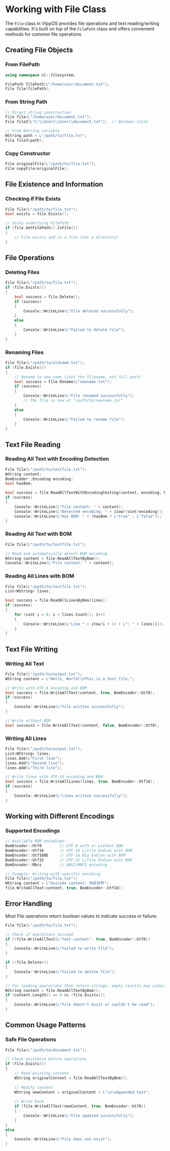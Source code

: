 ﻿# Working with File Class

The `File` class in VlppOS provides file operations and text reading/writing capabilities. It's built on top of the `FilePath` class and offers convenient methods for common file operations.

## Creating File Objects

### From FilePath
```cpp
using namespace vl::filesystem;

FilePath filePath(L"/home/user/document.txt");
File file(filePath);
```

### From String Path
```cpp
// Direct string construction
File file(L"/home/user/document.txt");
File file2(L"C:\\Users\\User\\document.txt");  // Windows-style

// From WString variable
WString path = L"/path/to/file.txt";
File file3(path);
```

### Copy Constructor
```cpp
File originalFile(L"/path/to/file.txt");
File copyFile(originalFile);
```

## File Existence and Information

### Checking if File Exists
```cpp
File file(L"/path/to/file.txt");
bool exists = file.Exists();

// Using underlying FilePath
if (file.GetFilePath().IsFile())
{
    // File exists and is a file (not a directory)
}
```

## File Operations

### Deleting Files
```cpp
File file(L"/path/to/file.txt");
if (file.Exists())
{
    bool success = file.Delete();
    if (success)
    {
        Console::WriteLine(L"File deleted successfully");
    }
    else
    {
        Console::WriteLine(L"Failed to delete file");
    }
}
```

### Renaming Files
```cpp
File file(L"/path/to/oldname.txt");
if (file.Exists())
{
    // Rename to new name (just the filename, not full path)
    bool success = file.Rename(L"newname.txt");
    if (success)
    {
        Console::WriteLine(L"File renamed successfully");
        // The file is now at "/path/to/newname.txt"
    }
    else
    {
        Console::WriteLine(L"Failed to rename file");
    }
}
```

## Text File Reading

### Reading All Text with Encoding Detection
```cpp
File file(L"/path/to/textfile.txt");
WString content;
BomEncoder::Encoding encoding;
bool hasBom;

bool success = file.ReadAllTextWithEncodingTesting(content, encoding, hasBom);
if (success)
{
    Console::WriteLine(L"File content: " + content);
    Console::WriteLine(L"Detected encoding: " + itow((vint)encoding));
    Console::WriteLine(L"Has BOM: " + (hasBom ? L"true" : L"false"));
}
```

### Reading All Text with BOM
```cpp
File file(L"/path/to/textfile.txt");

// Read and automatically detect BOM encoding
WString content = file.ReadAllTextByBom();
Console::WriteLine(L"File content: " + content);
```

### Reading All Lines with BOM
```cpp
File file(L"/path/to/textfile.txt");
List<WString> lines;

bool success = file.ReadAllLinesByBom(lines);
if (success)
{
    for (vint i = 0; i < lines.Count(); i++)
    {
        Console::WriteLine(L"Line " + itow(i + 1) + L": " + lines[i]);
    }
}
```

## Text File Writing

### Writing All Text
```cpp
File file(L"/path/to/output.txt");
WString content = L"Hello, World!\nThis is a test file.";

// Write with UTF-8 encoding and BOM
bool success = file.WriteAllText(content, true, BomEncoder::Utf8);
if (success)
{
    Console::WriteLine(L"File written successfully");
}

// Write without BOM
bool success2 = file.WriteAllText(content, false, BomEncoder::Utf8);
```

### Writing All Lines
```cpp
File file(L"/path/to/output.txt");
List<WString> lines;
lines.Add(L"First line");
lines.Add(L"Second line");
lines.Add(L"Third line");

// Write lines with UTF-16 encoding and BOM
bool success = file.WriteAllLines(lines, true, BomEncoder::Utf16);
if (success)
{
    Console::WriteLine(L"Lines written successfully");
}
```

## Working with Different Encodings

### Supported Encodings
```cpp
// Available BOM encodings:
BomEncoder::Utf8        // UTF-8 with or without BOM
BomEncoder::Utf16       // UTF-16 Little Endian with BOM
BomEncoder::Utf16BE     // UTF-16 Big Endian with BOM  
BomEncoder::Utf32       // UTF-32 Little Endian with BOM
BomEncoder::Mbcs        // ANSI/MBCS encoding

// Example: Writing with specific encoding
File file(L"/path/to/file.txt");
WString content = L"Unicode content: 你好世界";
file.WriteAllText(content, true, BomEncoder::Utf16);
```

## Error Handling

Most File operations return boolean values to indicate success or failure:

```cpp
File file(L"/path/to/file.txt");

// Check if operations succeed
if (!file.WriteAllText(L"test content", true, BomEncoder::Utf8))
{
    Console::WriteLine(L"Failed to write file");
}

if (!file.Delete())
{
    Console::WriteLine(L"Failed to delete file");
}

// For reading operations that return strings, empty results may indicate failure
WString content = file.ReadAllTextByBom();
if (content.Length() == 0 && !file.Exists())
{
    Console::WriteLine(L"File doesn't exist or couldn't be read");
}
```

## Common Usage Patterns

### Safe File Operations
```cpp
File file(L"/path/to/document.txt");

// Check existence before operations
if (file.Exists())
{
    // Read existing content
    WString originalContent = file.ReadAllTextByBom();
    
    // Modify content
    WString newContent = originalContent + L"\n\nAppended text";
    
    // Write back
    if (file.WriteAllText(newContent, true, BomEncoder::Utf8))
    {
        Console::WriteLine(L"File updated successfully");
    }
}
else
{
    Console::WriteLine(L"File does not exist");
}
```